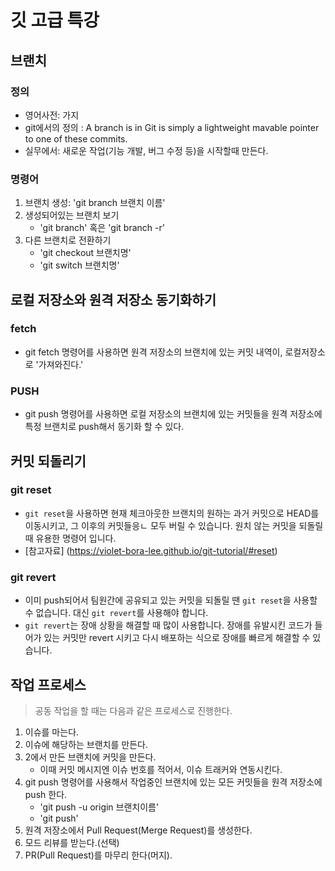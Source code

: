 # 깃 고급 특강


## 브랜치


### 정의
- 영어사전: 가지
- git에서의 정의 : A branch is in Git is simply a lightweight mavable pointer to one of these commits.
- 실무에서: 새로운 작업(기능 개발, 버그 수정 등)을 시작할때 만든다.


### 명령어
1. 브랜치 생성: 'git branch 브랜치 이름'
2. 생성되어있는 브랜치 보기
    - 'git branch' 혹은 'git branch -r'
3. 다른 브랜치로 전환하기
    - 'git checkout 브랜치명'
    - 'git switch 브랜치명'



## 로컬 저장소와 원격 저장소 동기화하기



### fetch
- git fetch 명령어를 사용하면 원격 저장소의 브랜치에 있는 커밋 내역이, 로컬저장소로 '가져와진다.'

### PUSH
- git push 명령어를 사용하면 로컬 저장소의 브랜치에 있는 커밋들을 원격 저장소에 특정 브랜치로 push해서 동기화 할 수 있다.


## 커밋 되돌리기

### git reset
- `git reset`을 사용하면 현재 체크아웃한 브랜치의 원하는 과거 커밋으로 HEAD를 이동시키고, 그 이후의 커밋들응ㄴ 모두 버릴 수 있습니다. 원치 않는 커밋을 되돌릴 때 유용한 명령어 입니다.
- [참고자료] (https://violet-bora-lee.github.io/git-tutorial/#reset)


### git revert
- 이미 push되어서 팀원간에 공유되고 있는 커밋을 되돌릴 땐 `git reset`을 사용할 수 없습니다. 대신 `git revert`를 사용해야 합니다.
- `git revert`는 장애 상황을 해결할 때 많이 사용합니다. 장애를 유발시킨 코드가 들어가 있는 커밋만 revert 시키고 다시 배포하는 식으로 장애를 빠르게 해결할 수 있습니다.


## 작업 프로세스
> 공동 작업을 할 때는 다음과 같은 프로세스로 진행한다.
1. 이슈를 마는다.
2. 이슈에 해당하는 브랜치를 만든다.
3. 2에서 만든 브랜치에 커밋을 만든다.
    - 이때 커밋 메시지엔 이슈 번호를 적어서, 이슈 트래커와 연동시킨다.
4. git push 명령어를 사용해서 작업중인 브랜치에 있는 모든 커밋들을 원격 저장소에 push 한다.
    - 'git push -u origin 브랜치이름'
    - 'git push'
5. 원격 저장소에서 Pull Request(Merge Request)를 생성한다.
6. 모드 리뷰를 받는다.(선택)
7. PR(Pull Request)를 마무리 한다(머지).

